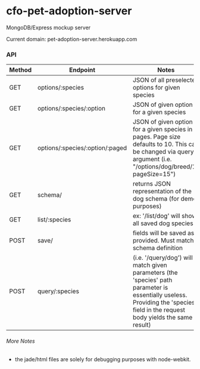# cfo-pet-adoption-server
MongoDB/Express mockup server

Current domain: pet-adoption-server.herokuapp.com

### API
Method  | Endpoint                          | Notes
--------| --------------------------------- | ----------------------------------------------------------------
GET     | options/:species                  | JSON of all preselected options for given species
GET     | options/:species/:option          | JSON of given option for a given species
GET     | options/:species/:option/:paged   | JSON of given option for a given species in pages. Page size defaults to 10. This can be changed via query argument (i.e. "/options/dog/breed/1?pageSize=15")
GET     | schema/                           | returns JSON representation of the dog schema (for demo purposes)
GET     | list/:species                     | ex: '/list/dog' will show all saved dog species
POST    | save/                             | fields will be saved as provided. Must match schema definition
POST    | query/:species                    | (i.e. '/query/dog') will match given parameters (the 'species' path parameter is essentially useless. Providing the 'species' field in the request body yields the same result)


###### More Notes
* the jade/html files are solely for debugging purposes with node-webkit.
